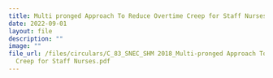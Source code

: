 ```yaml
---
title: Multi pronged Approach To Reduce Overtime Creep for Staff Nurses
date: 2022-09-01
layout: file
description: ""
image: ""
file_url: /files/circulars/C_83_SNEC_SHM 2018_Multi-pronged Approach To Reduce Overtime
  Creep for Staff Nurses.pdf
---
```

